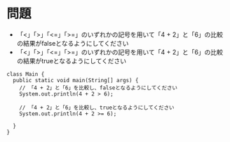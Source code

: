 # 問題  
- 「<」「>」「<=」「>=」のいずれかの記号を用いて「4 + 2」と「6」の比較の結果がfalseとなるようにしてください
- 「<」「>」「<=」「>=」のいずれかの記号を用いて「4 + 2」と「6」の比較の結果がtrueとなるようにしてください

```
class Main {
  public static void main(String[] args) {
    // 「4 + 2」と「6」を比較し、falseとなるようにしてください
    System.out.println(4 + 2 > 6);
    
    // 「4 + 2」と「6」を比較し、trueとなるようにしてください
    System.out.println(4 + 2 >= 6);
    
  }
}
```
